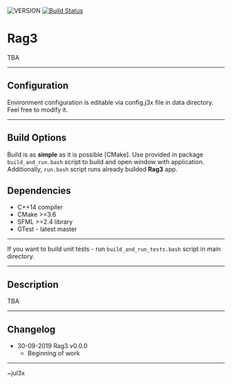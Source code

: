 ![VERSION][version] [![Build Status](https://travis-ci.com/jul3x/Rag3.svg?branch=master)](https://travis-ci.com/jul3x/Rag3)

# Rag3

TBA  

-----

## Configuration
Environment configuration is editable via config.j3x file in data directory. Feel free to modify it.

-----

## Build Options

Build is as **simple** as it is possible [CMake]. Use provided in package ``build_and_run.bash`` script to build and open window with application. Additionally, ``run.bash`` script runs already builded **Rag3** app.  

## Dependencies

* C++14 compiler
* CMake >=3.6
* SFML >=2.4 library
* GTest - latest master

-----
  
If you want to build unit tests - run ``build_and_run_tests.bash`` script in main directory.

-----

## Description

TBA  

-----

## Changelog
* 30-09-2019 Rag3 v0.0.0
    - Beginning of work

---

~jul3x

[VERSION]: https://img.shields.io/badge/version-0.0.0-blue.svg
